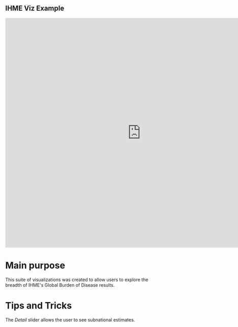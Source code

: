 ## IHME Viz Example


<iframe src="https://ihmeuw.org/4jjv" style="border: 0; width: 850px; height:720px;"></iframe>

# Main purpose
This suite of visualizations was created to allow users to explore the breadth of IHME's Global Burden of Disease results.

# Tips and Tricks
The *Detail* slider allows the user to see subnational estimates.